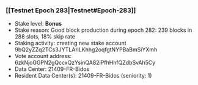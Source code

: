 ### [[Testnet Epoch 283|Testnet#Epoch-283]]
* Stake level: **Bonus**
* Stake reason: Good block production during epoch 282: 239 blocks in 288 slots, 18% skip rate
* Staking activity: creating new stake account 9bQ2yZZq2TCs3JYTLAriLKhhg2oqfgtNYPBaBmSiYXmh
* Vote account address: 6zkNjoGGPN2gQccxQzYsinQA82iPfhHhfQZdbSvAh5Cy
* Data Center: 21409-FR-Bidos
* Resident Data Center(s): 21409-FR-Bidos (seniority: 1)